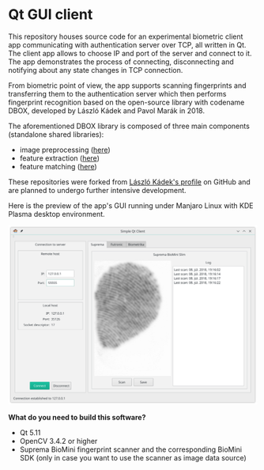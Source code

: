 # Qt GUI client
This repository houses source code for an experimental biometric client app communicating with authentication server over TCP, all written in Qt. The client app allows to choose IP and port of the server and connect to it. The app demonstrates the process of connecting, disconnecting and notifying about any state changes in TCP connection.

From biometric point of view, the app supports scanning fingerprints and transferring them to the authentication server which then performs fingerprint recognition based on the open-source library with codename DBOX, developed by László Kádek and Pavol Marák in 2018. 

The aforementioned DBOX library is composed of three main components (standalone shared libraries):
 * image preprocessing ([here](https://github.com/pavolmarak/Preprocessing))
 * feature extraction ([here](https://github.com/pavolmarak/Extraction))
 * feature matching ([here](https://github.com/pavolmarak/Matcher))
 
These repositories were forked from [László Kádek's profile](https://github.com/stupel) on GitHub and are planned to undergo further intensive development. 

Here is the preview of the app's GUI running under Manjaro Linux with KDE Plasma desktop environment.

![client-app-gui](client_app.png)

**What do you need to build this software?**

* Qt 5.11
* OpenCV 3.4.2 or higher
* Suprema BioMini fingerprint scanner and the corresponding BioMini SDK (only in case you want to use the scanner as image data source) 
